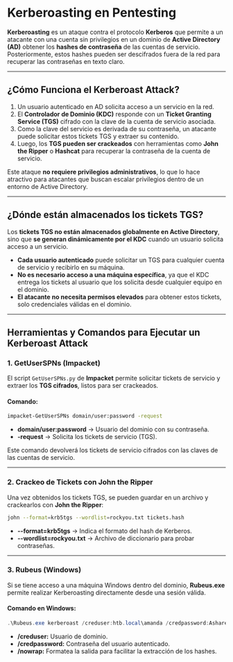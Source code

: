 # **Kerberoasting en Pentesting**  

**Kerberoasting** es un ataque contra el protocolo **Kerberos** que permite a un atacante con una cuenta sin privilegios en un dominio de **Active Directory (AD)** obtener los **hashes de contraseña** de las cuentas de servicio. Posteriormente, estos hashes pueden ser descifrados fuera de la red para recuperar las contraseñas en texto claro.  

---

## **¿Cómo Funciona el Kerberoast Attack?**  

1. Un usuario autenticado en AD solicita acceso a un servicio en la red.  
2. El **Controlador de Dominio (KDC)** responde con un **Ticket Granting Service (TGS)** cifrado con la clave de la cuenta de servicio asociada.  
3. Como la clave del servicio es derivada de su contraseña, un atacante puede solicitar estos tickets TGS y extraer su contenido.  
4. Luego, los **TGS pueden ser crackeados** con herramientas como **John the Ripper** o **Hashcat** para recuperar la contraseña de la cuenta de servicio.  

Este ataque **no requiere privilegios administrativos**, lo que lo hace atractivo para atacantes que buscan escalar privilegios dentro de un entorno de Active Directory.  

---

## **¿Dónde están almacenados los tickets TGS?**  

Los **tickets TGS no están almacenados globalmente en Active Directory**, sino que **se generan dinámicamente por el KDC** cuando un usuario solicita acceso a un servicio.  

- **Cada usuario autenticado** puede solicitar un TGS para cualquier cuenta de servicio y recibirlo en su máquina.  
- **No es necesario acceso a una máquina específica**, ya que el KDC entrega los tickets al usuario que los solicita desde cualquier equipo en el dominio.  
- **El atacante no necesita permisos elevados** para obtener estos tickets, solo credenciales válidas en el dominio.  

---

## **Herramientas y Comandos para Ejecutar un Kerberoast Attack**  

### **1. GetUserSPNs (Impacket)**  

El script `GetUserSPNs.py` de **Impacket** permite solicitar tickets de servicio y extraer los **TGS cifrados**, listos para ser crackeados.  

#### **Comando:**  
```bash
impacket-GetUserSPNs domain/user:password -request
```  
- **domain/user:password** → Usuario del dominio con su contraseña.  
- **-request** → Solicita los tickets de servicio (TGS).  

Este comando devolverá los tickets de servicio cifrados con las claves de las cuentas de servicio.  

---

### **2. Crackeo de Tickets con John the Ripper**  

Una vez obtenidos los tickets TGS, se pueden guardar en un archivo y crackearlos con **John the Ripper**:  

```bash
john --format=krb5tgs --wordlist=rockyou.txt tickets.hash
```  
- **--format=krb5tgs** → Indica el formato del hash de Kerberos.  
- **--wordlist=rockyou.txt** → Archivo de diccionario para probar contraseñas.  

---

### **3. Rubeus (Windows)**  

Si se tiene acceso a una máquina Windows dentro del dominio, **Rubeus.exe** permite realizar Kerberoasting directamente desde una sesión válida.  

#### **Comando en Windows:**  
```powershell
.\Rubeus.exe kerberoast /creduser:htb.local\amanda /credpassword:Ashare1972 /nowrap
```  
- **/creduser:** Usuario de dominio.  
- **/credpassword:** Contraseña del usuario autenticado.  
- **/nowrap:** Formatea la salida para facilitar la extracción de los hashes.  
